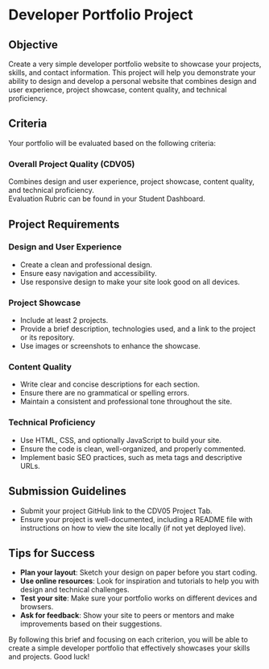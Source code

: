 # Developer Portfolio Project

## Objective
Create a very simple developer portfolio website to showcase your projects, skills, and contact information. This project will help you demonstrate your ability to design and develop a personal website that combines design and user experience, project showcase, content quality, and technical proficiency.

## Criteria
Your portfolio will be evaluated based on the following criteria:

### Overall Project Quality (CDV05)
Combines design and user experience, project showcase, content quality, and technical proficiency.  
Evaluation Rubric can be found in your Student Dashboard.

## Project Requirements

### Design and User Experience
- Create a clean and professional design.
- Ensure easy navigation and accessibility.
- Use responsive design to make your site look good on all devices.

### Project Showcase
- Include at least 2 projects.
- Provide a brief description, technologies used, and a link to the project or its repository.
- Use images or screenshots to enhance the showcase.

### Content Quality
- Write clear and concise descriptions for each section.
- Ensure there are no grammatical or spelling errors.
- Maintain a consistent and professional tone throughout the site.

### Technical Proficiency
- Use HTML, CSS, and optionally JavaScript to build your site.
- Ensure the code is clean, well-organized, and properly commented.
- Implement basic SEO practices, such as meta tags and descriptive URLs.

## Submission Guidelines
- Submit your project GitHub link to the CDV05 Project Tab.
- Ensure your project is well-documented, including a README file with instructions on how to view the site locally (if not yet deployed live).

## Tips for Success
- **Plan your layout**: Sketch your design on paper before you start coding.
- **Use online resources**: Look for inspiration and tutorials to help you with design and technical challenges.
- **Test your site**: Make sure your portfolio works on different devices and browsers.
- **Ask for feedback**: Show your site to peers or mentors and make improvements based on their suggestions.

By following this brief and focusing on each criterion, you will be able to create a simple developer portfolio that effectively showcases your skills and projects. Good luck!

